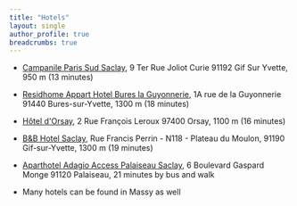 ```yaml
---
title: "Hotels"
layout: single
author_profile: true
breadcrumbs: true
---
```


- [Campanile Paris Sud Saclay](https://paris-saclay.campanile.com/en-us/#Restauration), 9 Ter Rue Joliot Curie 91192 Gif Sur Yvette, 950 m (13 minutes)

- [Residhome Appart Hotel Bures la Guyonnerie](https://www.residhome.com/residence-hoteliere-aparthotel-buressuryvette-183.html), 1A rue de la Guyonnerie 91440 Bures-sur-Yvette, 1300 m (18 minutes)

- [Hôtel d'Orsay](http://www.orsay-hotel.com/), 2 Rue François Leroux 97400 Orsay, 1100 m (16 minutes)

- [B&B Hotel Saclay](https://www.hotel-bb.com/fr/hotel/saclay), Rue Francis Perrin - N118 - Plateau du Moulon, 91190 Gif-sur-Yvette, 1300 m (19 minutes)

- [Aparthotel Adagio Access Palaiseau Saclay](https://www.adagio-city.com/fr/hotel-a0x3-apparthotel-adagio-access-palaiseau-saclay.shtml), 6 Boulevard Gaspard Monge 91120 Palaiseau, 21 minutes by bus and walk

- Many hotels can be found in Massy as well
